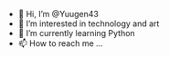 - 👋 Hi, I’m @Yuugen43
- 👀 I’m interested in technology and art
- 🌱 I’m currently learning Python
- 📫 How to reach me ...

<!---
Yuugen43/Yuugen43 is a ✨ special ✨ repository because its `README.md` (this file) appears on your GitHub profile.
You can click the Preview link to take a look at your changes.
--->
